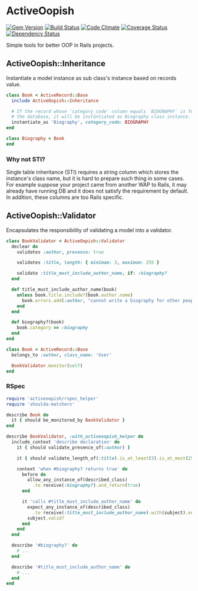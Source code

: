 # ActiveOopish

[![Gem Version](https://badge.fury.io/rb/activeoopish.svg)](http://badge.fury.io/rb/activeoopish) [![Build Status](https://travis-ci.org/yuku-t/activeoopish.svg?branch=master)](https://travis-ci.org/yuku-t/activeoopish) [![Code Climate](https://codeclimate.com/github/yuku-t/activeoopish/badges/gpa.svg)](https://codeclimate.com/github/yuku-t/activeoopish) [![Coverage Status](https://coveralls.io/repos/yuku-t/activeoopish/badge.svg)](https://coveralls.io/r/yuku-t/activeoopish) [![Dependency Status](https://gemnasium.com/yuku-t/activeoopish.svg)](https://gemnasium.com/yuku-t/activeoopish)

Simple tools for better OOP in Rails projects.

## ActiveOopish::Inheritance

Instantiate a model instance as sub class's instance based on records value.

```rb
class Book < ActiveRecord::Base
  include ActiveOopish::Inheritance

  # If the record whose 'category_code' column equals `BIOGRAPHY` is fetched from
  # the database, it will be instantiated as Biography class instance.
  instantiate_as 'Biography', category_code: BIOGRAPHY
end

class Biography < Book
end
```

### Why not STI?

Single table inheritance (STI) requires a string column which stores the instance's class name, but it is hard to prepare such thing in some cases. For example suppose your project came from another WAP to Rails, it may already have running DB and it does not satisfy the requirement by default. In addition, these columns are too Rails specific.

## ActiveOopish::Validator

Encapsulates the responsibility of validating a model into a validator.

```rb
class BookValidator < ActiveOopish::Validator
  declear do
    validates :author, presence: true

    validates :title, length: { minimum: 3, maximum: 255 }

    validate :title_must_include_author_name, if: :biography?
  end

  def title_must_include_author_name(book)
    unless book.title.include?(book.author.name)
      book.errors.add(:author, "cannot write a biography for other people")
    end
  end

  def biography?(book)
    book.category == :biography
  end
end

class Book < ActiveRecord::Base
  belongs_to :author, class_name: 'User'

  BookValidator.monitor(self)
end
```

### RSpec

```rb
require 'activeoopish/rspec_helper'
require 'shoulda-matchers'

describe Book do
  it { should be_monitored_by BookValidator }
end

describe BookValidator, :with_activeoopish_helper do
  include_context 'describe declaration' do
    it { should validate_presence_of(:author) }

    it { should validate_length_of(:title).is_at_least(3).is_at_most(255) }

    context 'when #biography? returns true' do
      before do
        allow_any_instance_of(described_class)
          .to receive(:biography?).and_return(true)
      end

      it 'calls #title_must_include_author_name' do
        expect_any_instance_of(described_class)
          .to receive(:title_must_include_author_name).with(subject).once
        subject.valid?
      end
    end
  end

  describe '#biography?' do
    # ...
  end

  describe '#title_must_include_author_name' do
    # ...
  end
end
```
